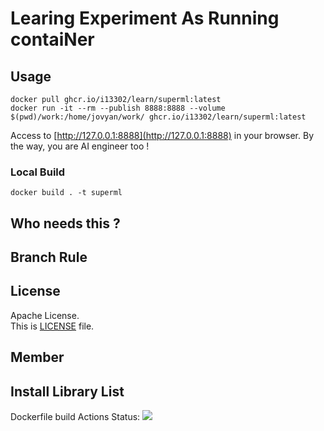 # Learing Experiment As Running contaiNer


## Usage 
```
docker pull ghcr.io/i13302/learn/superml:latest
docker run -it --rm --publish 8888:8888 --volume $(pwd)/work:/home/jovyan/work/ ghcr.io/i13302/learn/superml:latest
```

Access to [http://127.0.0.1:8888](http://127.0.0.1:8888) in your browser.
By the way, you are AI engineer too !


### Local Build
```
docker build . -t superml
```


## Who needs this ?

## Branch Rule


## License
Apache License.  
This is [LICENSE](LICENSE) file.

## Member

## Install Library List

Dockerfile build Actions Status: <img src='https://img.shields.io/github/workflow/status/i13302/learn/push_image/main'>
